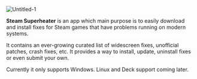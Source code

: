 ![Untitled-1](https://github.com/fgsfds/Steam-Superheater/assets/4870330/d154b8ec-01f0-4151-b1ae-bcddf4eeeb8b)

**Steam Superheater** is an app which main purpose is to easily download and install fixes for Steam games that have problems running on modern systems.

It contains an ever-growing curated list of widescreen fixes, unofficial patches, crash fixes, etc. It provides a way to install, update, uninstall fixes or even submit your own.

Currently it only supports Windows. Linux and Deck support coming later.
